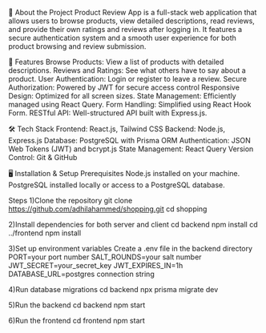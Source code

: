🚀 About the Project
Product Review App is a full-stack web application that allows users to browse products, view
detailed descriptions, read reviews, and provide their own ratings and reviews after logging in. It
features a secure authentication system and a smooth user experience for both product browsing
and review submission.

🎯 Features
Browse Products: View a list of products with detailed descriptions.
Reviews and Ratings: See what others have to say about a product.
User Authentication: Login or register to leave a review.
Secure Authorization: Powered by JWT for secure access control
Responsive Design: Optimized for all screen sizes.
State Management: Efficiently managed using React Query.
Form Handling: Simplified using React Hook Form.
RESTful API: Well-structured API built with Express.js.

🛠️ Tech Stack
Frontend: React.js, Tailwind CSS
Backend: Node.js, Express.js
Database: PostgreSQL with Prisma ORM
Authentication: JSON Web Tokens (JWT) and bcrypt.js
State Management: React Query
Version Control: Git & GitHub

🖥️ Installation & Setup
Prerequisites
Node.js installed on your machine.
PostgreSQL installed locally or access to a PostgreSQL database.

Steps
1)Clone the repository
git clone https://github.com/adhilahammed/shopping.git
cd shopping

2)Install dependencies for both server and client
cd backend
npm install
cd ../frontend
npm install

3)Set up environment variables
Create a .env file in the backend directory
PORT=your port number
SALT_ROUNDS=your salt number
JWT_SECRET=your_secret_key
JWT_EXPIRES_IN=1h
DATABASE_URL=postgres connection string

4)Run database migrations
cd backend
npx prisma migrate dev

5)Run the backend
cd backend
npm start

6)Run the frontend
cd frontend
npm start
  

